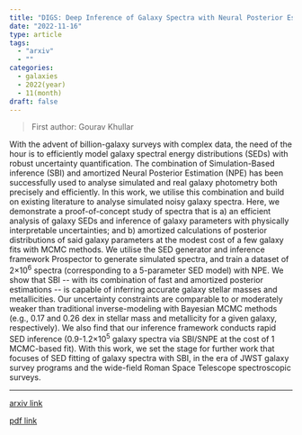 ```yaml
---
title: "DIGS: Deep Inference of Galaxy Spectra with Neural Posterior Estimation"
date: "2022-11-16"
type: article
tags:
  - "arxiv"
  - ""
categories:
  - galaxies
  - 2022(year)
  - 11(month)
draft: false
---
```


> First author: Gourav Khullar

 With the advent of billion-galaxy surveys with complex data, the need of the
hour is to efficiently model galaxy spectral energy distributions (SEDs) with
robust uncertainty quantification. The combination of Simulation-Based
inference (SBI) and amortized Neural Posterior Estimation (NPE) has been
successfully used to analyse simulated and real galaxy photometry both
precisely and efficiently. In this work, we utilise this combination and build
on existing literature to analyse simulated noisy galaxy spectra. Here, we
demonstrate a proof-of-concept study of spectra that is a) an efficient
analysis of galaxy SEDs and inference of galaxy parameters with physically
interpretable uncertainties; and b) amortized calculations of posterior
distributions of said galaxy parameters at the modest cost of a few galaxy fits
with MCMC methods. We utilise the SED generator and inference framework
Prospector to generate simulated spectra, and train a dataset of
2$\times$10$^6$ spectra (corresponding to a 5-parameter SED model) with NPE. We
show that SBI -- with its combination of fast and amortized posterior
estimations -- is capable of inferring accurate galaxy stellar masses and
metallicities. Our uncertainty constraints are comparable to or moderately
weaker than traditional inverse-modeling with Bayesian MCMC methods (e.g., 0.17
and 0.26 dex in stellar mass and metallicity for a given galaxy, respectively).
We also find that our inference framework conducts rapid SED inference
(0.9-1.2$\times$10$^5$ galaxy spectra via SBI/SNPE at the cost of 1 MCMC-based
fit). With this work, we set the stage for further work that focuses of SED
fitting of galaxy spectra with SBI, in the era of JWST galaxy survey programs
and the wide-field Roman Space Telescope spectroscopic surveys.

---
[arxiv link](http://arxiv.org/abs/2211.09126v1)

[pdf link](http://arxiv.org/pdf/2211.09126v1)